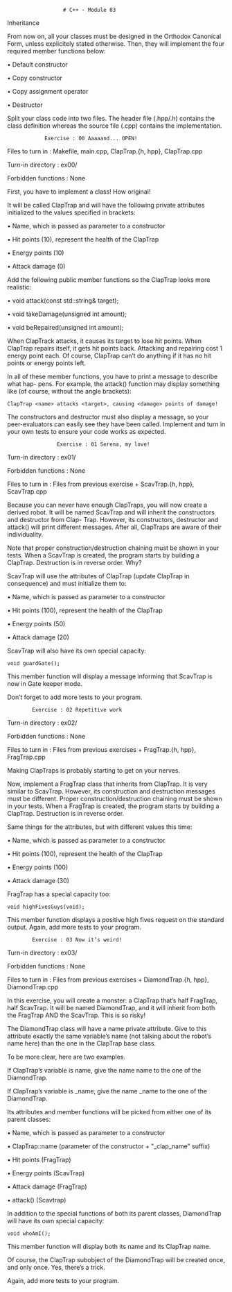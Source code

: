                       # C++ - Module 03

Inheritance



From now on, all your classes must be designed in the Orthodox Canonical Form, unless explicitely stated otherwise. Then, they will implement the four required member functions below:

• Default constructor

• Copy constructor

• Copy assignment operator

• Destructor

Split your class code into two files. The header file (.hpp/.h) contains the class definition whereas the source file (.cpp) contains the implementation.

                Exercise : 00 Aaaaand... OPEN!

Files to turn in : Makefile, main.cpp, ClapTrap.{h, hpp}, ClapTrap.cpp

Turn-in directory : ex00/

Forbidden functions : None


First, you have to implement a class! How original!

It will be called ClapTrap and will have the following private attributes initialized to the values specified in brackets:

• Name, which is passed as parameter to a constructor 

• Hit points (10), represent the health of the ClapTrap 

• Energy points (10)

• Attack damage (0)

Add the following public member functions so the ClapTrap looks more realistic:

• void attack(const std::string& target); 

• void takeDamage(unsigned int amount);

• void beRepaired(unsigned int amount);

When ClapTrack attacks, it causes its target to lose <attack damage> hit points. When ClapTrap repairs itself, it gets <amount> hit points back. Attacking and repairing cost 1 energy point each. Of course, ClapTrap can’t do anything if it has no hit points or energy points left.


In all of these member functions, you have to print a message to describe what hap- pens. For example, the attack() function may display something like (of course, without the angle brackets):

    ClapTrap <name> attacks <target>, causing <damage> points of damage!

The constructors and destructor must also display a message, so your peer-evaluators can easily see they have been called.
Implement and turn in your own tests to ensure your code works as expected.


                    Exercise : 01 Serena, my love!

Turn-in directory : ex01/

Forbidden functions : None

Files to turn in : Files from previous exercise + ScavTrap.{h, hpp}, ScavTrap.cpp

Because you can never have enough ClapTraps, you will now create a derived robot. It will be named ScavTrap and will inherit the constructors and destructor from Clap- Trap. However, its constructors, destructor and attack() will print different messages. After all, ClapTraps are aware of their individuality.

Note that proper construction/destruction chaining must be shown in your tests. When a ScavTrap is created, the program starts by building a ClapTrap. Destruction is in reverse order. Why?

ScavTrap will use the attributes of ClapTrap (update ClapTrap in consequence) and must initialize them to:

• Name, which is passed as parameter to a constructor

• Hit points (100), represent the health of the ClapTrap

• Energy points (50)

• Attack damage (20)

ScavTrap will also have its own special capacity:

    void guardGate();

This member function will display a message informing that ScavTrap is now in Gate keeper mode.

Don’t forget to add more tests to your program.


            Exercise : 02 Repetitive work

Turn-in directory : ex02/

Forbidden functions : None

Files to turn in : Files from previous exercises + FragTrap.{h, hpp}, FragTrap.cpp

Making ClapTraps is probably starting to get on your nerves.

Now, implement a FragTrap class that inherits from ClapTrap. It is very similar to ScavTrap. However, its construction and destruction messages must be different. Proper construction/destruction chaining must be shown in your tests. When a FragTrap is created, the program starts by building a ClapTrap. Destruction is in reverse order.

Same things for the attributes, but with different values this time:

• Name, which is passed as parameter to a constructor 

• Hit points (100), represent the health of the ClapTrap 

• Energy points (100)

• Attack damage (30)

FragTrap has a special capacity too:

    void highFivesGuys(void);

This member function displays a positive high fives request on the standard output. Again, add more tests to your program.

            Exercise : 03 Now it’s weird!

Turn-in directory : ex03/

Forbidden functions : None

Files to turn in : Files from previous exercises + DiamondTrap.{h, hpp}, DiamondTrap.cpp

In this exercise, you will create a monster: a ClapTrap that’s half FragTrap, half ScavTrap. It will be named DiamondTrap, and it will inherit from both the FragTrap AND the ScavTrap. This is so risky!

The DiamondTrap class will have a name private attribute. Give to this attribute exactly the same variable’s name (not talking about the robot’s name here) than the one in the ClapTrap base class.

To be more clear, here are two examples.

If ClapTrap’s variable is name, give the name name to the one of the DiamondTrap.

If ClapTrap’s variable is _name, give the name _name to the one of the DiamondTrap.

Its attributes and member functions will be picked from either one of its parent classes:

• Name, which is passed as parameter to a constructor

• ClapTrap::name (parameter of the constructor + "_clap_name" suffix) 

• Hit points (FragTrap)

• Energy points (ScavTrap)

• Attack damage (FragTrap)

• attack() (Scavtrap)

In addition to the special functions of both its parent classes, DiamondTrap will have its own special capacity:

    void whoAmI();

This member function will display both its name and its ClapTrap name.

Of course, the ClapTrap subobject of the DiamondTrap will be created once, and only once. Yes, there’s a trick.

Again, add more tests to your program.
